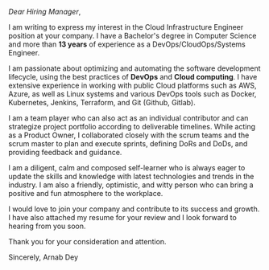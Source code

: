 *Dear Hiring Manager*,

I am writing to express my interest in the Cloud Infrastructure Engineer position at your company. I have a Bachelor's degree in Computer Science and more than **13 years** of experience as a DevOps/CloudOps/Systems Engineer.

I am passionate about optimizing and automating the software development lifecycle, using the best practices of **DevOps** and **Cloud computing**. I have extensive experience in working with public Cloud platforms such as AWS, Azure, as well as Linux systems and various DevOps tools such as Docker, Kubernetes, Jenkins, Terraform, and Git (Github, Gitlab).

I am a team player who can also act as an individual contributor and can strategize project portfolio according to deliverable timelines. While acting as a Product Owner, I collaborated closely with the scrum teams and the scrum master to plan and execute sprints, defining DoRs and DoDs, and providing feedback and guidance.

I am a diligent, calm and composed self-learner who is always eager to update the skills and knowledge with latest technologies and trends in the industry. I am also a friendly, optimistic, and witty person who can bring a positive and fun atmosphere to the workplace.

I would love to join your company and contribute to its success and growth. I have also attached my resume for your review and I look forward to hearing from you soon.

Thank you for your consideration and attention.

Sincerely,
Arnab Dey